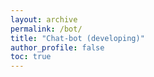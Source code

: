 ```yaml
---
layout: archive
permalink: /bot/
title: "Chat-bot (developing)"
author_profile: false
toc: true
---
```

